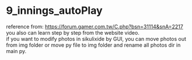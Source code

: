 # 9_innings_autoPlay
reference from: https://forum.gamer.com.tw/C.php?bsn=31114&snA=2217
</br>
you also can learn step by step from the website video.
</br>
if you want to modify photos in sikulixide by GUI, you can move photos out from img folder or move py file to img folder and rename all photos dir in main py.
